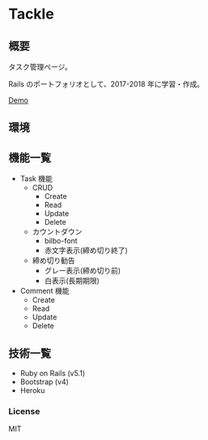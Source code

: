 # Tackle

## 概要

タスク管理ページ。

Rails のポートフォリオとして、2017-2018 年に学習・作成。

[Demo](https://dry-fjord-16883.herokuapp.com)

## 環境

## 機能一覧

- Task 機能
  - CRUD 
    - Create
    - Read
    - Update
    - Delete
  - カウントダウン
    - bilbo-font
    - 赤文字表示(締め切り終了)
  - 締め切り勧告
    - グレー表示(締め切り前)
    - 白表示(長期期限)
- Comment 機能
  - Create
  - Read
  - Update
  - Delete  

## 技術一覧

- Ruby on Rails (v5.1)
- Bootstrap (v4)
- Heroku

### License

MIT
